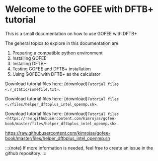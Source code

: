 # Welcome to the GOFEE with DFTB+ tutorial

This is a small documentation on how to use GOFEE with DFTB+

The general topics to explore in this documentation are:

1. Preparing a compatible python environment
2. Installing GOFEE
3. Installing DFTB+
4. Testing GOFEE and DFTB+ installation
5. Using GOFEE with DFTB+ as the calculator

Download tutorial files here:  {download}`Tutorial files <./_static/somefile.txt>`.


Download tutorial files here:  {download}`Tutorial files <./files/helper_dftbplus_intel_openmp.sh>`.

Download tutorial files here:  {download}`Tutorial files <https://raw.githubusercontent.com/kimrojas/gofee-book/master/files/helper_dftbplus_intel_openmp.sh>`.

https://raw.githubusercontent.com/kimrojas/gofee-book/master/files/helper_dftbplus_intel_openmp.sh

:::{note}
If more information is needed, feel free to create an issue in the github repository.
:::

